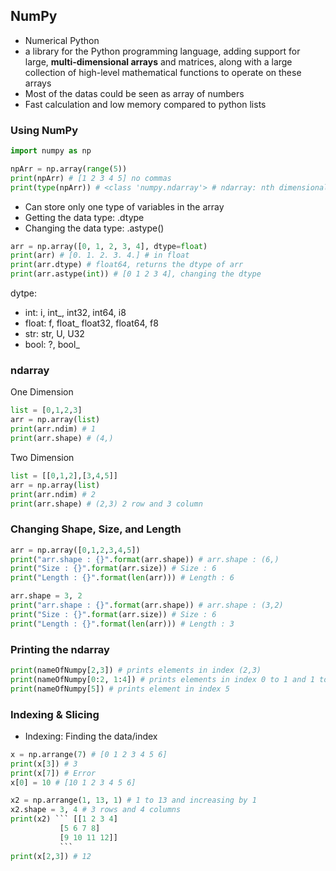 ## NumPy

* Numerical Python
* a library for the Python programming language, adding support for large, __multi-dimensional arrays__ and matrices, along with a large collection of high-level mathematical functions to operate on these arrays
* Most of the datas could be seen as array of numbers
* Fast calculation and low memory compared to python lists

### Using NumPy
```python
import numpy as np

npArr = np.array(range(5))
print(npArr) # [1 2 3 4 5] no commas
print(type(npArr)) # <class 'numpy.ndarray'> # ndarray: nth dimensional array
```
* Can store only one type of variables in the array
* Getting the data type: .dtype
* Changing the data type: .astype()
```python
arr = np.array([0, 1, 2, 3, 4], dtype=float)
print(arr) # [0. 1. 2. 3. 4.] # in float
print(arr.dtype) # float64, returns the dtype of arr
print(arr.astype(int)) # [0 1 2 3 4], changing the dtype
```

dytpe:
* int: i, int_, int32, int64, i8
* float: f, float_ float32, float64, f8
* str: str, U, U32
* bool: ?, bool_

### ndarray

One Dimension
```python
list = [0,1,2,3]
arr = np.array(list)
print(arr.ndim) # 1
print(arr.shape) # (4,)
```

Two Dimension
```python
list = [[0,1,2],[3,4,5]]
arr = np.array(list)
print(arr.ndim) # 2
print(arr.shape) # (2,3) 2 row and 3 column
```
### Changing Shape, Size, and Length
```python
arr = np.array([0,1,2,3,4,5])
print("arr.shape : {}".format(arr.shape)) # arr.shape : (6,)
print("Size : {}".format(arr.size)) # Size : 6
print("Length : {}".format(len(arr))) # Length : 6

arr.shape = 3, 2
print("arr.shape : {}".format(arr.shape)) # arr.shape : (3,2)
print("Size : {}".format(arr.size)) # Size : 6
print("Length : {}".format(len(arr))) # Length : 3
```

### Printing the ndarray
```python
print(nameOfNumpy[2,3]) # prints elements in index (2,3)
print(nameOfNumpy[0:2, 1:4]) # prints elements in index 0 to 1 and 1 to 3
print(nameOfNumpy[5]) # prints element in index 5
```

### Indexing & Slicing
* Indexing: Finding the data/index
```python
x = np.arrange(7) # [0 1 2 3 4 5 6]
print(x[3]) # 3
print(x[7]) # Error
x[0] = 10 # [10 1 2 3 4 5 6]

x2 = np.arrange(1, 13, 1) # 1 to 13 and increasing by 1
x2.shape = 3, 4 # 3 rows and 4 columns
print(x2) ``` [[1 2 3 4]
           [5 6 7 8]
           [9 10 11 12]]
           ```
print(x[2,3]) # 12
```
